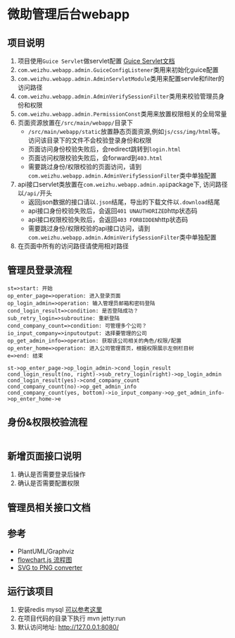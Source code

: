 # 微助管理后台webapp

## 项目说明

1. 项目使用`Guice Servlet`做servlet配置 [Guice Servlet文档](https://github.com/google/guice/wiki/Servlets)
2. `com.weizhu.webapp.admin.GuiceConfigListener`类用来初始化guice配置
3. `com.weizhu.webapp.admin.AdminServletModule`类用来配置servle和filter的访问路径
4. `com.weizhu.webapp.admin.AdminVerifySessionFilter`类用来校验管理员身份和权限
5. `com.weizhu.webapp.admin.PermissionConst`类用来放置权限相关的全局常量
6. 页面资源放置在`/src/main/webapp/`目录下
    * `/src/main/webapp/static`放置静态页面资源,例如`js/css/img/html`等。访问该目录下的文件不会校验登录身份和权限
    * 页面访问身份校验失败后，会redirect跳转到`login.html`
    * 页面访问权限校验失败后，会forward到`403.html`
    * 需要跳过身份/权限校验的页面访问，请到`com.weizhu.webapp.admin.AdminVerifySessionFilter`类中单独配置
7. api接口servlet类放置在`com.weizhu.webapp.admin.api`package下, 访问路径以`/api/`开头
    * 返回json数据的接口请以`.json`结尾，导出的下载文件以`.download`结尾
    * api接口身份校验失败后，会返回`401 UNAUTHORIZED`http状态码
    * api接口权限校验失败后，会返回`403 FORBIDDEN`http状态码
    * 需要跳过身份/权限校验的api接口访问，请到`com.weizhu.webapp.admin.AdminVerifySessionFilter`类中单独配置
8. 在页面中所有的访问路径请使用相对路径

## 管理员登录流程

```flow
st=>start: 开始
op_enter_page=>operation: 进入登录页面
op_login_admin=>operation: 输入管理员邮箱和密码登陆
cond_login_result=>condition: 是否登陆成功？
sub_retry_login=>subroutine: 重新登陆
cond_company_count=>condition: 可管理多个公司？
io_input_company=>inputoutput: 选择要管理的公司
op_get_admin_info=>operation: 获取该公司相关的角色/权限/配置
op_enter_home=>operation: 进入公司管理首页，根据权限展示左侧栏目树
e=>end: 结束

st->op_enter_page->op_login_admin->cond_login_result
cond_login_result(no, right)->sub_retry_login(right)->op_login_admin
cond_login_result(yes)->cond_company_count
cond_company_count(no)->op_get_admin_info
cond_company_count(yes, bottom)->io_input_company->op_get_admin_info->op_enter_home->e
```

## 身份&权限校验流程

```flow
```

## 新增页面接口说明

1. 确认是否需要登录后操作
2. 确认是否需要配置权限

## 管理员相关接口文档


## 参考

* PlantUML/Graphviz
* [flowchart.js 流程图](http://adrai.github.io/flowchart.js/)
* [SVG to PNG converter](http://runemadsen.com/svg-converter/)

## 运行该项目

1. 安装redis mysql [可以参考这里](README.md)
2. 在项目代码的目录下执行 mvn jetty:run
3. 默认访问地址: http://127.0.0.1:8080/
